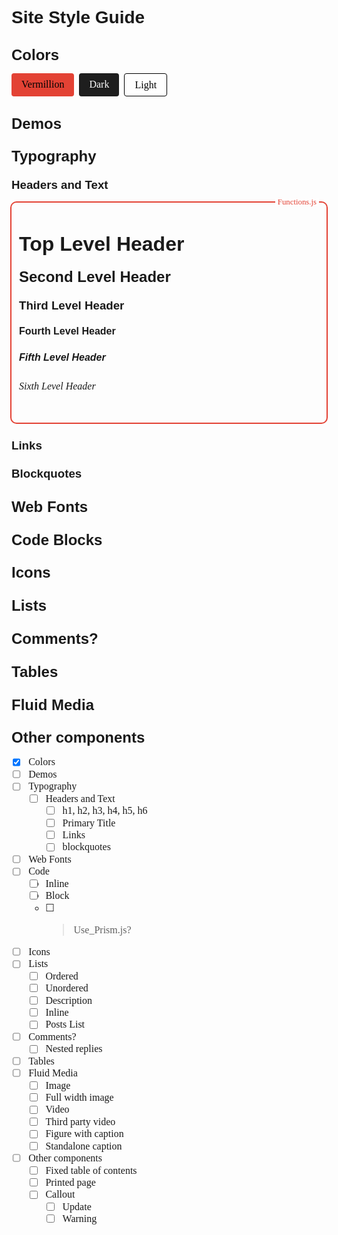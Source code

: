 # Site Style Guide

<main>

## Colors

<div style="display: flex; flex-direction: row;">
  <div class="swatch" style="background-color: #e34234; color: black;">Vermillion</div>
  <div class="swatch" style="background-color: #1e1e1e; color: white; margin-left: 0.5rem;">Dark</div>
  <div class="swatch" style="background-color: #fefefe; color: black; margin-left: 0.5rem; border: 1px solid black;">Light</div>
</div>

## Demos

## Typography

### Headers and Text

<div class="demo" data-demo-label="Functions.js">
  <h1>Top Level Header</h1>
  <h2>Second Level Header</h2>
  <h3>Third Level Header</h3>
  <h4>Fourth Level Header</h4>
  <h5>Fifth Level Header</h5>
  <h6>Sixth Level Header</h6>
</div>

### Links

### Blockquotes

## Web Fonts



## Code Blocks

## Icons

## Lists

## Comments?

## Tables

## Fluid Media

## Other components

- [x] Colors
- [ ] Demos
- [ ] Typography
  - [ ] Headers and Text
    - [ ] h1, h2, h3, h4, h5, h6
    - [ ] Primary Title
    - [ ] Links
    - [ ] blockquotes
- [ ] Web Fonts
- [ ] Code
  - [ ] Inline
  - [ ] Block
  - [ ] > Use_Prism.js?
- [ ] Icons
- [ ] Lists
  - [ ] Ordered
  - [ ] Unordered
  - [ ] Description
  - [ ] Inline
  - [ ] Posts List
- [ ] Comments?
  - [ ] Nested replies
- [ ] Tables
- [ ] Fluid Media
  - [ ] Image
  - [ ] Full width image
  - [ ] Video
  - [ ] Third party video
  - [ ] Figure with caption
  - [ ] Standalone caption
- [ ] Other components
  - [ ] Fixed table of contents
  - [ ] Printed page
  - [ ] Callout
    - [ ] Update
    - [ ] Warning

</main>

<style>
  main {
    font-family: Georgia,serif;
    font-size: 1rem;
    line-height: 1.2rem;
  }

  h1,h2,h3,h4,h5 {
    font-family: arial,Helvetica,sans-serif;
  }

  .swatch {
    max-width: min-content;
    padding: 0.5rem 1rem;
    border-radius: 0.25rem;
  }

  .demo {
    position: relative;
    padding: 0.75rem;
    /* border: 2px solid #e34234; */
    border-radius: 0.5rem;
    box-shadow: 0 0 0 var(--box-shadow-width,2px) #e34234;
  }

  .demo::after {
    content: "Demo";
    position: absolute;
    right: 0.75rem;
    top: -0.45rem;
    font-size: .8rem;
    padding: 0 .25rem;
    line-height: 1;
    background: #fefefe;
    color: #e34234;
  }

  .demo[data-demo-label]::after {
    content: attr(data-demo-label);
}

</style>